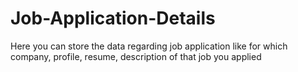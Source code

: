 # Job-Application-Details
Here you can store the data regarding job application like for which company, profile, resume, description of that job you applied
